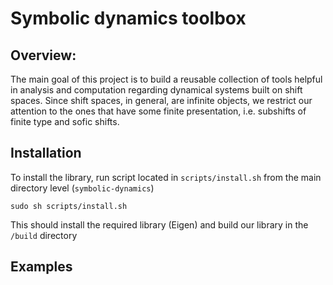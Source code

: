 # Symbolic dynamics toolbox
## Overview:
The main goal of this project is to build a reusable collection of tools helpful in analysis and computation regarding
dynamical systems built on shift spaces. Since shift spaces, in general, are infinite objects, we restrict our attention
to the ones that have some finite presentation, i.e. subshifts of finite type and sofic shifts.

## Installation
To install the library, run script located in `scripts/install.sh` from the main directory level (`symbolic-dynamics`)
```shell
sudo sh scripts/install.sh
```
This should install the required library (Eigen) and build our library in the `/build` directory

## Examples
